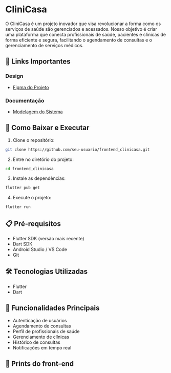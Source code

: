 # CliniCasa

O CliniCasa é um projeto inovador que visa revolucionar a forma como os serviços de saúde são gerenciados e acessados. Nosso objetivo é criar uma plataforma que conecta profissionais de saúde, pacientes e clínicas de forma eficiente e segura, facilitando o agendamento de consultas e o gerenciamento de serviços médicos.

## 🔗 Links Importantes

### Design
- [Figma do Projeto](https://www.figma.com/design/rm6pCymXYXw0rXIpTAZe1O/CliniCasa?node-id=0-1&t=vzwxfAfQ6iPDZpHU-1)

### Documentação
- [Modelagem do Sistema](https://drive.google.com/file/d/1o1xBKgFfVnKcbiqAhOAfQrEPnOreaaRH/view?usp=sharing)

## 🚀 Como Baixar e Executar

1. Clone o repositório:
```bash
git clone https://github.com/seu-usuario/frontend_clinicasa.git
```

2. Entre no diretório do projeto:
```bash
cd frontend_clinicasa
```

3. Instale as dependências:
```bash
flutter pub get
```

4. Execute o projeto:
```bash
flutter run
```

## 📋 Pré-requisitos

- Flutter SDK (versão mais recente)
- Dart SDK
- Android Studio / VS Code
- Git

## 🛠️ Tecnologias Utilizadas

- Flutter
- Dart

## 📱 Funcionalidades Principais

- Autenticação de usuários
- Agendamento de consultas
- Perfil de profissionais de saúde
- Gerenciamento de clínicas
- Histórico de consultas
- Notificações em tempo real

## 📸 Prints do front-end